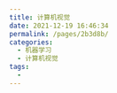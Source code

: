```yaml
---
title: 计算机视觉
date: 2021-12-19 16:46:34
permalink: /pages/2b3d8b/
categories:
  - 机器学习
  - 计算机视觉
tags:
  - 
---
```

